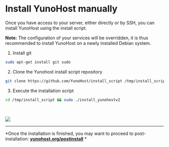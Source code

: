 # Install YunoHost manually

Once you have access to your server, either directly or by SSH, you can install YunoHost using the install script.

<div class="alert alert-info">
<b>Note:</b> The configuration of your services will be overridden, it is thus recommended to install YunoHost on a newly installed Debian system.
</div>

1. Install git
```bash
sudo apt-get install git sudo
```

2. Clone the Yunohost install script repository
```bash
git clone https://github.com/YunoHost/install_script /tmp/install_script
```

3. Execute the installation script
```bash
cd /tmp/install_script && sudo ./install_yunohostv2
```

<br>

<p class="text-center">
<img src="https://yunohost.org/images/install_script.png">
</p>

---

*Once the installation is finished, you may want to proceed to post-installation: **[yunohost.org/postinstall](/postinstall)** *
